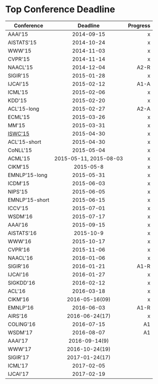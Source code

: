 Top Conference Deadline
=====
| Conference        | Deadline           | Progress  |
| ------------- |:-------------:| -----:|
|AAAI'15 | 2014-09-15 | x |
|AISTATS'15 | 2014-10-24 | x |
|WWW'15 | 2014-11-03 | x |
|CVPR'15 | 2014-11-14 | x |
|NAACL'15 | 2014-12-04 | A2-R|
|SIGIR'15 | 2015-01-28|x|
|IJCAI'15 | 2015-02-12|A1-A|
|ICML'15 | 2015-02-06|x|
|KDD'15 | 2015-02-20|x|
|ACL'15-long | 2015-02-27|A2-A|
|ECML'15 | 2015-03-26|x|
|MM'15 | 2015-03-31|x|
|[ISWC'15](http://iswc2015.semanticweb.org/)| 2015-04-30|x|
|ACL'15-short | 2015-04-30|x|
|CoNLL'15| 2015-05-04|x|
|ACML'15 | 2015-05-11, 2015-08-03|x|
|CIKM'15 | 2015-05-8|x|
|EMNLP'15-long | 2015-05-31 |x|
|ICDM'15| 2015-06-03|x|
|NIPS'15| 2015-06-05 |x|
|EMNLP'15-short | 2015-06-15 |x|
|ICCV'15 | 2015-07-01 |x|
|WSDM'16 | 2015-07-17 |x|
|AAAI'16 | 2015-09-15 |x|
|AISTATS'16 | 2015-10-9 |x|
|WWW'16 | 2015-10-17 |x|
|CVPR'16 | 2015-11-06 |x|
|NAACL'16 | 2016-01-06 |x|
|SIGIR'16 | 2016-01-21|A1-R|
|IJCAI'16 | 2016-01-27|x|
|SIGKDD'16 | 2016-02-12|x|
|ACL'16 | 2016-03-18|x|
|CIKM'16 | 2016-05-16(09)|x|
|EMNLP'16 | 2016-06-03|A1-R|
|AIRS'16 | 2016-06-24(17)|x|
|COLING'16 | 2016-07-15|A1|
|WSDM'17 | 2016-08-07|A1|
|AAAI'17 | 2016-09-14(9)||
|WWW'17 | 2016-10-24(19)||
|SIGIR'17 | 2017-01-24(17)||
|ICML'17 | 2017-02-05||
|IJCAI'17 | 2017-02-19||


